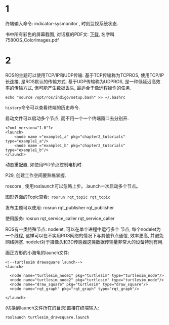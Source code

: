 # 1

终端输入命令: indicator-sysmonitor , 时刻监视系统状态.

书中所有彩色的屏幕截图, 对话框的PDF文: [下载](https://www.packtpub.com/sites/default/files/downloads/7580OS_ColorImages.pdf), 名字叫 7580OS\_ColorImages.pdf

# 2

ROS的主题可以使用TCP/IP和UDP传输. 基于TCP传输称为TCPROS, 使用TCP/IP长连接, 是ROS默认的传输方式. 基于UDP传输称为UDPROS, 是一种低延迟高效率的传输方式, 但可能产生数据丢失, 最适合于像远程操作的任务.

`echo "source /opt/ros/indigo/setup.bash" >> ~/.bashrc`

`history`命令可以查看终端的历史命令.

启动文件可以启动多个节点, 而不用一个一个终端窗口去分别开.

```
<?xml version="1.0"?>
<launch>
    <node name ="example1_a" pkg="chapter2_tutorials" type="example1_a"/>
    <node name ="example1_b" pkg="chapter2_tutorials" type="example1_b"/>
</launch>
```

动态重配置, 如使用PID节点控制电机时.

P29, 创建工作空间要熟练掌握.

roscore, 使用roslaunch可以忽略上步。.launch一次启动多个节点。

图形界面的Topic查看:` rosrun rqt_topic rqt_topic`

发布主题可以使用: rosrun rqt\_publisher rqt\_publisher   

使用服务: rosrun rqt\_service\_caller rqt\_service\_caller  

ROS有一类特殊节点: nodelet, 可以在单个进程中运行多个 节点, 每个nodelet为一个线程, 这样可以在不实用ROS网络的情况下与其他节点通信, 效率更高, 并避免网络拥塞. nodelet对于摄像头和3D传感器这类数据传输量非常大的设备特别有用.

画正方形的小海龟的launch文件:

```
<!--turtlesim drawsquare launch-->  
<launch>  
  
  <node name="turtlesim_node1" pkg="turtlesim" type="turtlesim_node"/>  
  <node name="turtlesim_node2" pkg="turtlesim" type="turtlesim_node"/>  
  <node name="draw_square" pkg="turtlesim" type="draw_square"/>  
  <node name="rqt_graph" pkg="rqt_graph" type="rqt_graph"/>  
  
</launch>  
```

\(切换到launch文件所在的目录\)直接在终端输入:

`roslaunch turtlesim_drawsquare.launch  `



